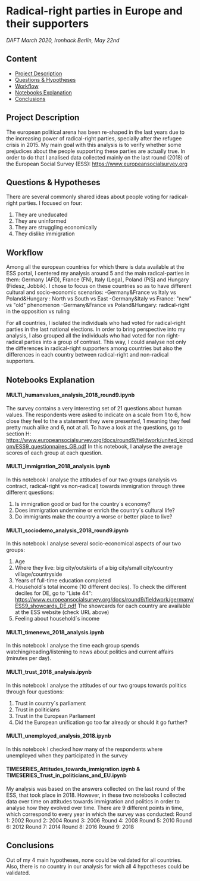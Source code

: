 # Radical-right parties in Europe and their supporters
*DAFT March 2020, Ironhack Berlin, May 22nd*

## Content
- [Project Description](#project-description)
- [Questions & Hypotheses](#questions-hypotheses)
- [Workflow](#workflow)
- [Notebooks Explanation](#notebooks-explanation)
- [Conclusions](#conclusion)

## Project Description
The european political arena has been re-shaped in the last years due to the increasing power of radical-right parties, specially after the refugee crisis in 2015. My main goal with this analysis is to verify whether some prejudices about the people supporting these parties are actually true. 
In order to do that I analised data collected mainly on the last round (2018) of the European Social Survey (ESS): https://www.europeansocialsurvey.org

## Questions & Hypotheses
There are several commonly shared ideas about people voting for radical-right parties. I focused on four:
1. They are uneducated
2. They are uninformed
3. They are struggling economically
4. They dislike immigration

## Workflow
Among all the european countries for which there is data available at the ESS portal, I centered my analysis around 5 and the main radical-parties in them: Germany (AFD), France (FN), Italy (Lega), Poland (PiS) and Hungary (Fidesz, Jobbik). I chose to focus on these countries so as to have different cultural and socio-economic scenarios:
-Germany&France vs Italy vs Poland&Hungary : North vs South vs East
-Germany&Italy vs France: "new" vs "old" phenomenon
-Germany&France vs Poland&Hungary: radical-right in the opposition vs ruling

For all countries, I isolated the individuals who had voted for radical-right parties in the last national elections. In order to bring perspective into my analysis, I also grouped all the individuals who had voted for non right-radical parties into a group of contrast. This way, I could analyse not only the differences in radical-right supporters among countries but also the differences in each country between radical-right and non-radical supporters.

## Notebooks Explanation
#### MULTI_humanvalues_analysis_2018_round9.ipynb
The survey contains a very interesting set of 21 questions about human values. The respondents were asked to indicate on a scale from 1 to 6, how close they feel to the a statement they were presented, 1 meaning they feel pretty much alike and 6, not at all.
To have a look at the questions, go to section H: https://www.europeansocialsurvey.org/docs/round9/fieldwork/united_kingdom/ESS9_questionnaires_GB.pdf
In this notebook, I analyse the average scores of each group at each question.

#### MULTI_immigration_2018_analysis.ipynb
In this notebook I analyse the attitudes of our two groups (analysis vs contract, radical-right vs non-radical) towards immigration through three different questions:
1. Is immigration good or bad for the country´s economy?
2. Does immigration undermine or enrich the country´s cultural life?
3. Do immigrants make the country a worse or better place to live?

#### MULTI_sociodemo_analysis_2018_round9.ipynb
In this notebook I analyse several socio-economical aspects of our two groups:
1. Age
2. Where they live: big city/outskirts of a big city/small city/country village/countryside
3. Years of full-time education completed
4. Household´s total income (10 different deciles).
To check the different deciles for DE, go to "Liste 44": https://www.europeansocialsurvey.org/docs/round9/fieldwork/germany/ESS9_showcards_DE.pdf
The showcards for each country are available at the ESS website (check URL above)
5. Feeling about household´s income

#### MULTI_timenews_2018_analysis.ipynb
In this notebook I analyse the time each group spends watching/reading/listening to news about politics and current affairs (minutes per day).

#### MULTI_trust_2018_analysis.ipynb
In this notebook I analyse the attitudes of our two groups towards politics through four questions:
1. Trust in country´s parliament
2. Trust in politicians
3. Trust in the European Parliament
4. Did the European unification go too far already or should it go further?

#### MULTI_unemployed_analysis_2018.ipynb
In this notebook I checked how many of the respondents where unemployed when they participated in the survey

#### TIMESERIES_Attitudes_towards_immigration.ipynb & TIMESERIES_Trust_in_politicians_and_EU.ipynb
My analysis was based on the answers collected on the last round of the ESS, that took place in 2018. However, in these two notebooks I collected data over time on attitudes towards immigration and politics in order to analyse how they evolved over time. There are 9 different points in time, which correspond to every year in which the survey was conducted:
Round 1: 2002
Round 2: 2004
Round 3: 2006
Round 4: 2008
Round 5: 2010
Round 6: 2012
Round 7: 2014
Round 8: 2016
Round 9: 2018

## Conclusions
Out of my 4 main hypotheses, none could be validated for all countries. Also, there is no country in our analysis for wich all 4 hypotheses could be validated.



